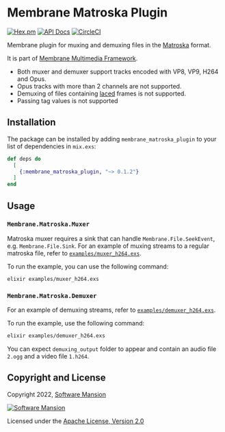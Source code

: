 # Membrane Matroska Plugin

[![Hex.pm](https://img.shields.io/hexpm/v/membrane_matroska_plugin.svg)](https://hex.pm/packages/membrane_matroska_plugin)
[![API Docs](https://img.shields.io/badge/api-docs-yellow.svg?style=flat)](https://hexdocs.pm/membrane_matroska_plugin)
[![CircleCI](https://circleci.com/gh/membraneframework/membrane_matroska_plugin.svg?style=svg)](https://circleci.com/gh/membraneframework/membrane_matroska_plugin)

Membrane plugin for muxing and demuxing files in the [Matroska](https://www.matroska.org/index.html) format.

It is part of [Membrane Multimedia Framework](https://membraneframework.org).

- Both muxer and demuxer support tracks encoded with VP8, VP9, H264 and Opus.
- Opus tracks with more than 2 channels are not supported.
- Demuxing of files containing [laced](https://www.ietf.org/archive/id/draft-ietf-cellar-matroska-08.html#section-12.3) frames is not supported.
- Passing tag values is not supported

## Installation

The package can be installed by adding `membrane_matroska_plugin` to your list of dependencies in `mix.exs`:

```elixir
def deps do
  [
    {:membrane_matroska_plugin, "~> 0.1.2"}
  ]
end
```

## Usage

### `Membrane.Matroska.Muxer`
Matroska muxer requires a sink that can handle `Membrane.File.SeekEvent`, e.g. `Membrane.File.Sink`.
For an example of muxing streams to a regular matroska file, refer to [`examples/muxer_h264.exs`](examples/muxer_h264.exs).

To run the example, you can use the following command:
 ```bash
elixir examples/muxer_h264.exs
``` 

### `Membrane.Matroska.Demuxer`
For an example of demuxing streams, refer to [`examples/demuxer_h264.exs`](examples/demuxer_h264.exs). 

To run the example, use the following command:
```bash
elixir examples/demuxer_h264.exs
```

You can expect `demuxing_output` folder to appear and contain an audio file `2.ogg` and a video file `1.h264`.

## Copyright and License

Copyright 2022, [Software Mansion](https://swmansion.com/?utm_source=git&utm_medium=readme&utm_campaign=membrane_matroska_plugin)

[![Software Mansion](https://logo.swmansion.com/logo?color=white&variant=desktop&width=200&tag=membrane-github)](https://swmansion.com/?utm_source=git&utm_medium=readme&utm_campaign=membrane_matroska_plugin)

Licensed under the [Apache License, Version 2.0](LICENSE)
